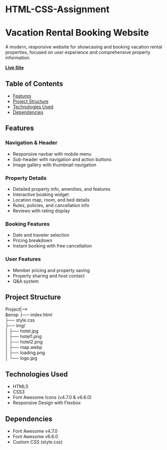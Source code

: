 # HTML-CSS-Assignment
# Vacation Rental Booking Website

A modern, responsive website for showcasing and booking vacation rental properties, focused on user experience and comprehensive property information.

**[Live Site](https://vacation-project-layout.netlify.app/)**

## Table of Contents
- [Features](#features)
- [Project Structure](#project-structure)
- [Technologies Used](#technologies-used)
- [Dependencies](#dependencies)

## Features

### Navigation & Header
- Responsive navbar with mobile menu
- Sub-header with navigation and action buttons
- Image gallery with thumbnail navigation

### Property Details
- Detailed property info, amenities, and features
- Interactive booking widget
- Location map, room, and bed details
- Rules, policies, and cancellation info
- Reviews with rating display

### Booking Features
- Date and traveler selection
- Pricing breakdown
- Instant booking with free cancellation

### User Features
- Member pricing and property saving
- Property sharing and host contact
- Q&A system

## Project Structure
 Project|--><br>
      &ensp  ├── index.html<br>
        ├── style.css<br>
        ├── img/<br>
        │   ├── hotel.jpg<br>
        │   ├── hotel1.png<br>
        │   ├── hotel2.png<br>
        │   ├── map.webp<br>
        │   ├── loading.png<br>
        │   └── logo.jpg<br>


## Technologies Used
- HTML5
- CSS3
- Font Awesome Icons (v4.7.0 & v6.6.0)
- Responsive Design with Flexbox

## Dependencies
- Font Awesome v4.7.0
- Font Awesome v6.6.0
- Custom CSS (style.css)
